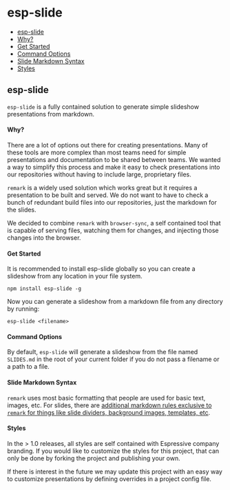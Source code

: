 # esp-slide

- [esp-slide](#esp-slide)
 - [Why?](#why)
 - [Get Started](#get-started)
 - [Command Options](#options)
 - [Slide Markdown Syntax](#slide-markdown-syntax)
 - [Styles](#styles)

## esp-slide

`esp-slide` is a fully contained solution to generate simple slideshow presentations from markdown.

#### Why?

There are a lot of options out there for creating presentations. Many of these tools are more complex than most teams need for simple presentations and documentation to be shared between teams. We wanted a way to simplify this process and make it easy to check presentations into our repositories without having to include large, proprietary files.

`remark` is a widely used solution which works great but it requires a presentation to be built and served. We do not want to have to check a bunch of redundant build files into our repositories, just the markdown for the slides.

We decided to combine `remark` with `browser-sync`, a self contained tool that is capable of serving files, watching them for changes, and injecting those changes into the browser.

#### Get Started

It is recommended to install esp-slide globally so you can create a slideshow from any location in your file system.

```
npm install esp-slide -g 
```

Now you can generate a slideshow from a markdown file from any directory by running: 
```
esp-slide <filename>
```

#### Command Options

By default, `esp-slide` will generate a slideshow from the file named `SLIDES.md` in the root of your current folder if you do not pass a filename or a path to a file.

#### Slide Markdown Syntax

`remark` uses most basic formatting that people are used for basic text, images, etc. For slides, there are [additional markdown rules exclusive to `remark` for things like slide dividers, background images, templates, etc](https://github.com/gnab/remark/wiki/Markdown).

#### Styles

In the > 1.0 releases, all styles are self contained with Espressive company branding. If you would like to customize the styles for this project, that can only be done by forking the project and publishing your own.

If there is interest in the future we may update this project with an easy way to customize presentations by defining overrides in a project config file.